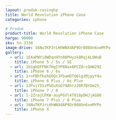 ```yaml
---
layout: produk-casinghp
title: World Revolution iPhone Case
categories: iphone

# Produk
product-title: World Revolution iPhone Case
harga: 90000
sku: hn-3338
image-drive: 16NuTKPJrLHhWNXdAP9Or808Un6xeMYPo
gallery:
  - url: 1EAaPWYi8WDqnHYn00PHyzk8RqjALOWuB
    title: iPhone 5 / 5s / SE
  - url: 1b1gkDFFNk7HgIYP6Nax6PCZdrcQmW292
    title: iPhone 6 / 6s
  - url: 1rnFBhfkehUOQcJFbamDTQ6lgzMjpyY4u
    title: iPhone 6 Plus / 6s Plus
  - url: 1JPxiY5SzPhOuXnO79Ahrz26R7BYGm25_
    title: iPhone 7 / 8
  - url: 1-2ZrajCFKW-auyPGVl4T818pDHJjAG86
    title: iPhone 7 Plus / 8 Plus
  - url: 16NuTKPJrLHhWNXdAP9Or808Un6xeMYPo
    title: iPhone X
---
```

